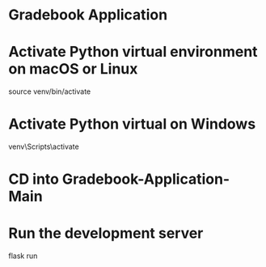 # Gradebook Application

# Activate Python virtual environment on macOS or Linux
source venv/bin/activate   

# Activate Python virtual on Windows
venv\Scripts\activate

# CD into Gradebook-Application-Main

# Run the development server
flask run
```



